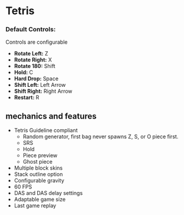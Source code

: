 # Tetris

### Default Controls:

Controls are configurable

- **Rotate Left:** Z
- **Rotate Right:** X
- **Rotate 180:** Shift
- **Hold:** C
- **Hard Drop:** Space
- **Shift Left:** Left Arrow
- **Shift Right:** Right Arrow
- **Restart:** R

## mechanics and features

- Tetris Guideline compliant
  - Random generator, first bag never spawns Z, S, or O piece first.
  - SRS
  - Hold
  - Piece preview
  - Ghost piece
- Multiple block skins
- Stack outline option
- Configurable gravity
- 60 FPS
- DAS and DAS delay settings
- Adaptable game size
- Last game replay
